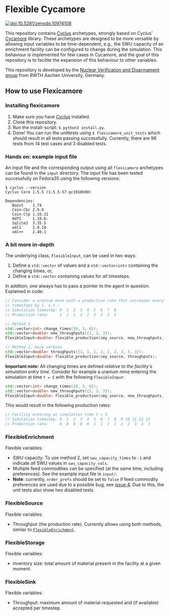 # Flexible Cycamore
[![doi:10.5281/zenodo.10974108](https://zenodo.org/badge/DOI/10.5281/zenodo.10974108.svg)](https://doi.org/10.5281/zenodo.10974108)

This repository contains [Cyclus](https://github.com/cyclus/cyclus) archetypes,
strongly based on Cyclus' [Cycamore](https://github.com/cyclus/cycamore)
library.
These archetypes are designed to be more versatile by allowing input variables
to be time-dependent, e.g., the SWU capacity of an enrichment facility can be
configured to change during the simulation.
This behaviour is implemented for few cases in Cycamore, and the goal of this
repository is to facilite the expansion of this behaviour to other variables.

This repository is developed by the
[Nuclear Verification and Disarmament group](https://www.nvd.rwth-aachen.de/)
from RWTH Aachen University, Germany.

## How to use Flexicamore
### Installing flexicamore
1. Make sure you have [Cyclus](https://github.com/cyclus/cyclus) installed.
2. Clone this repository.
3. Run the install-script: `$ python3 install.py`.
4. Done!
   You can run the unittests using `$ flexicamore_unit_tests` which should
   result in all tests passing successfully.
   Currently, there are 96 tests from 14 test cases and 3 disabled tests.

### Hands on: example input file
An input file and the corresponding output using all `flexicamore` archetypes
can be found in the `input` directory.
The input file has been tested successfully on Fedora35 using the following
versions:
```
$ cyclus --version
Cyclus Core 1.5.5 (1.5.5-57-gc1910b90)

Dependencies:
   Boost    1_74
   Coin-Cbc 2.9.9
   Coin-Clp 1.16.11
   Hdf5     1.10.6-
   Sqlite3  3.35.5
   xml2     2.9.10
   xml++    2.40.1
```

### A bit more in-depth
The underlying class, `FlexibleInput`, can be used in two ways:
1. Define a `std::vector` of values and a `std::vector<int>` containing the
   changing times, or,
2. Define a `std::vector` containing values for all timesteps.

In addition, one always has to pass a pointer to the agent in question.
Explained in code:
```cpp
// Consider a uranium mine with a production rate that increases every three
// timesteps by 1, s.t.:
// Simulation timestep: 0  1  2  3  4  5  6  7  8
// Production rate:     1  1  1  2  2  2  3  3  3

// Method 1
std::vector<int> change_times({0, 3, 6});
std::vector<double> new_throughputs({1, 2, 3});
FlexibleInput<double> flexible_production(&my_source, new_throughputs, change_times);

// Method 2, more verbose
std::vector<double> throughputs({1, 1, 1, 2, 2, 2, 3, 3, 3});
FlexibleInput<double> flexible_production(&my_source, throughputs);
```
__Important note:__ All changing times are defined _relative to the facility's
simulation entry time_.
Consider for example a uranium mine entering the simulation at time `t = 5` with
the following `FlexibleInput`:
```cpp
std::vector<int> change_times({0, 3, 6});
std::vector<double> new_throughputs({1, 2, 3});
FlexibleInput<double> flexible_production(&my_source, new_throughputs, change_times);
```
This would result in the following production rates:
```cpp
// Facility entering at simulation time t = 5
// Simulation timestep: 0  1  2  3  4  5  6  7  8  9 10 11 12 13
// Production rate:     0  0  0  0  0  1  1  1  2  2  2  3  3  3
```

### FlexibleEnrichment
Flexible variables:
- SWU capacity.
  To use method 2, set `swu_capacity_times` to `-1` and indicate *all* SWU
  values in `swu_capacity_vals`.
- Multiple feed commodities can be specified (at the same time, including
  preferences). See the example input file in `input/`.
- __Note__: currently, `order_prefs` should be set to `false` if feed commodity
  preferences are used due to a possible bug, see
  [issue 4](https://git.rwth-aachen.de/nvd/fuel-cycle/flexicamore/-/issues/4).
  Due to this, the unit tests also show two disabled tests.

### FlexibleSource
Flexible variables:
- Throughput (the production rate). Currently allows using both methods, similar
  to [`FlexibleEnrichment`](#flexibleenrichment).

### FlexibleStorage
Flexible variables:
- inventory size: total amount of material present in the facility at a given
  moment.

### FlexibleSink
Flexible variables:
- Throughput: maximum amount of material requested and (if available) accepted
  per timestep.
